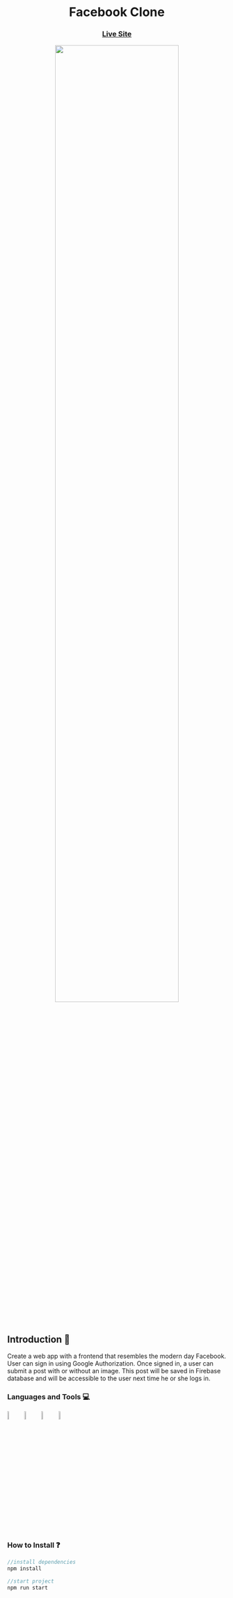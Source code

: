 <h1 align="center">Facebook Clone</h3> 
<p> <a href="https://facebook-clone-9bdc0.web.app/"><h3 align="center" >Live Site</h3></a>
</p>

<p align="center">
<img src="https://i.ibb.co/jDLYPdm/fb-clone.png" height="75%" width="75%" >
</p>

## Introduction 🚀
Create a web app with a frontend that resembles the modern day Facebook. User can sign in using Google Authorization. Once signed in, a user can submit a post with or without an image. This post will be saved in Firebase database and will be accessible to the user next time he or she logs in. 

<h3 align="left">Languages and Tools 💻 </h3>
<p>
<a href="https://reactjs.org/" target="_blank"> <img src="https://cdn4.iconfinder.com/data/icons/logos-3/600/React.js_logo-256.png" alt="c" width="7%" height="7%"/></a>
<a href="https://firebase.google.com/" target="_blank"> <img src="https://img.icons8.com/color/344/google-firebase-console.png" alt="c" width="7%" height="7%"/></a>
<a href="https://material-ui.com/" target="_blank"> <img src="https://img.icons8.com/color/344/material-ui.png" alt="c" width="7%" height="7%"/></a>
<a href="https://code.visualstudio.com/" target="_blank"> <img src="https://img.icons8.com/fluent/344/visual-studio-code-2019.png" alt="c" width="7%" height="7%"/></a>
</p>

<h3 align="left">How to Install ❓ </h3>

```javascript
//install dependencies
npm install

//start project
npm run start 
```

